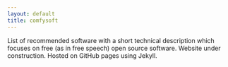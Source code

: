 ```yaml
---
layout: default
title: comfysoft
---
```

List of recommended software with a short technical description which focuses on free (as in free speech) open source software. Website under construction. Hosted on GitHub pages using Jekyll.
